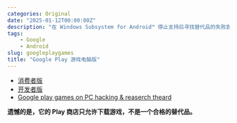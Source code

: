 ```yaml
---
categories: Original
date: "2025-01-12T00:00:00Z"
description: "在 Windows Subsystem for Android™️ 停止支持后寻找替代品的失败尝试"
tags:
    - Google
    - Android
slug: googleplaygames
title: "Google Play 游戏电脑版"
---
```


-   [消费者版](https://play.google.com/googleplaygames)
-   [开发者版](https://developer.android.com/games/playgames/emulator)
-   [Google play games on PC hacking & reaserch theard](https://xdaforums.com/t/google-play-games-on-pc-hacking-reaserch-theard.4656397/)

**遗憾的是，它的 Play 商店只允许下载游戏，不是一个合格的替代品。**
